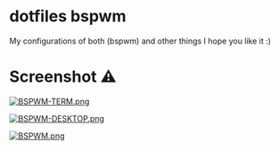 # dotfiles bspwm

My configurations of both (bspwm) and other things I hope you like it :)

# Screenshot ⚠

[![BSPWM-TERM.png](https://i.postimg.cc/0jq3Shtp/BSPWM-TERM.png)](https://postimg.cc/BLMM97f6)

[![BSPWM-DESKTOP.png](https://i.postimg.cc/YCm6cj2C/BSPWM-DESKTOP.png)](https://postimg.cc/rDM0xVtB)

[![BSPWM.png](https://i.postimg.cc/QtVNPKs6/BSPWM.png)](https://postimg.cc/vgFdxB49)
